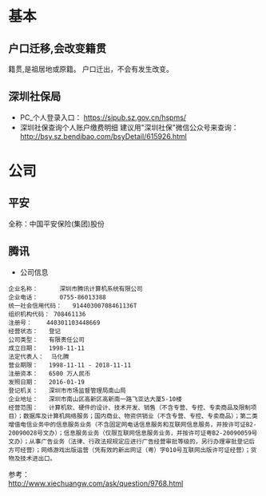 # 基本
## 户口迁移,会改变籍贯
籍贯,是祖居地或原籍。
户口迁出，不会有发生改变。
## 深圳社保局
+ PC_个人登录入口：
https://sipub.sz.gov.cn/hspms/
+ 深圳社保查询个人账户缴费明细
建议用"深圳社保"微信公众号来查询：
http://bsy.sz.bendibao.com/bsyDetail/615926.html

# 公司
## 平安
全称：中国平安保险(集团)股份
## 腾讯
+ 公司信息  
```
企业名称：      深圳市腾讯计算机系统有限公司  
企业电话：      0755-86013388  
统一社会信用代码：	91440300708461136T	
组织机构代码：	708461136  
注册号：	440301103448669	
经营状态：	登记  
公司类型：	有限责任公司	
成立日期：	1998-11-11  
法定代表人：	马化腾    
营业期限：	1998-11-11 - 2018-11-11  
注册资本：	6500 万人民币	
发照日期：	2016-01-19  
登记机关：	深圳市市场监督管理局南山局  
企业地址：	深圳市南山区高新区高新南一路飞亚达大厦5-10楼  
经营范围：	计算机软、硬件的设计、技术开发、销售（不含专营、专控、专卖商品及限制项目）；数据库及计算机网络服务；国内商业、物资供销业（不含专营、专控、专卖商品）；第二类增值电信业务中的信息服务业务（不含固定网电话信息服务和互联网信息服务，并按许可证B2-20090028号文办）；信息服务业务（仅限互联网信息服务业务，并按许可证粤B2-20090059号文办）；从事广告业务（法律、行政法规规定应进行广告经营审批等级的，另行办理审批登记后方可经营）；网络游戏出版运营（凭有效的新出网证（粤）字010号互联网出版许可证经营）；货物及技术进出口。  
```
参考：  
http://www.xiechuangw.com/ask/question/9768.html